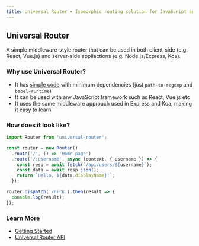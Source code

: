 ```yaml
---
title: Universal Router ∙ Isomorphic routing solution for JavaScript applications
---
```


## Universal Router

A simple middleware-style router that can be used in both client-side (e.g. React, Vue.js) and
server-side appliactions (e.g. Node.js/Express, Koa).

### Why use Universal Router?

* It has [simple code](https://github.com/kriasoft/universal-router/blob/route/src/Router.js)
  with minimum dependencies (just `path-to-regexp` and `babel-runtime`)
* It can be used with any JavaScript framework such as React, Vue.js etc
* It uses the same middleware approach used in Express and Koa, making it easy to learn

### How does it look like?

```js
import Router from 'universal-router';

const router = new Router()
  .route('/', () => 'Home page')
  .route('/:username', async (context, { username }) => {
    const resp = await fetch(`/api/users/${username}`);
    const data = await resp.json();
    return `Hello, ${data.displayName}!`;
  });

router.dispatch('/nick').then(result => {
  console.log(result);
});
```

### Learn More

* [Getting Started](./getting-started)
* [Universal Router API](./api)


